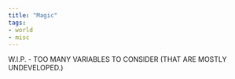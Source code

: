 ```yaml
---
title: "Magic"
tags:
- world
- misc
---
```


W.I.P. - TOO MANY VARIABLES TO CONSIDER (THAT ARE MOSTLY UNDEVELOPED.)
